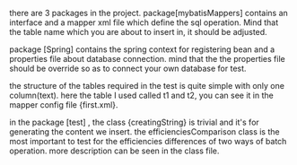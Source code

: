 there are 3 packages in the project.
package[mybatisMappers] contains an interface and a mapper xml file which define the sql operation.
Mind that the table name which you are about to insert in, it should be adjusted.

package [Spring] contains the spring context for  registering bean and a properties file about database connection.
mind that the the properties file should be override so as to connect your own database for test.

the structure of the tables required in the test is quite simple with only one column(text).
here the table I used called t1 and t2, you can see it in the mapper config file {first.xml}. 

in the package [test] , the class {creatingString} is trivial and it's for generating the content we insert.
the efficienciesComparison class is the most important to test for the efficiencies differences of two ways of batch operation.
more description can be seen in the class file.
